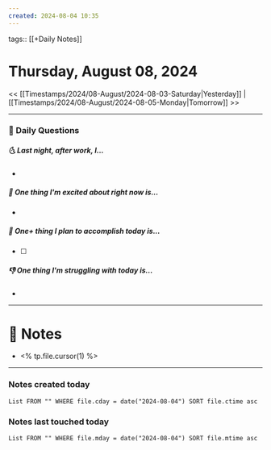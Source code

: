 ```yaml
---
created: 2024-08-04 10:35
---
```

tags:: [[+Daily Notes]]

# Thursday, August 08, 2024

<< [[Timestamps/2024/08-August/2024-08-03-Saturday|Yesterday]] | [[Timestamps/2024/08-August/2024-08-05-Monday|Tomorrow]] >>

---
### 📅 Daily Questions
##### 🌜 Last night, after work, I...
- 

##### 🙌 One thing I'm excited about right now is...
- 

##### 🚀 One+ thing I plan to accomplish today is...
- [ ] 

##### 👎 One thing I'm struggling with today is...
- 

---
# 📝 Notes
- <% tp.file.cursor(1) %>

---
### Notes created today
```dataview
List FROM "" WHERE file.cday = date("2024-08-04") SORT file.ctime asc
```

### Notes last touched today
```dataview
List FROM "" WHERE file.mday = date("2024-08-04") SORT file.mtime asc
```
